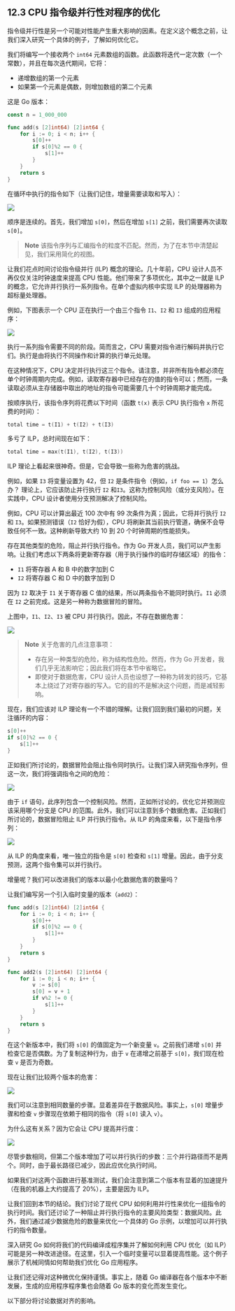 ## 12.3 CPU 指令级并行性对程序的优化

指令级并行性是另一个可能对性能产生重大影响的因素。在定义这个概念之前，让我们深入研究一个具体的例子，了解如何优化它。

我们将编写一个接收两个 `int64` 元素数组的函数。此函数将迭代一定次数（一个常数），并且在每次迭代期间，它将：

* 递增数组的第一个元素
* 如果第一个元素是偶数，则增加数组的第二个元素

这是 Go 版本：

```go
const n = 1_000_000

func add(s [2]int64) [2]int64 {
    for i := 0; i < n; i++ {
        s[0]++
        if s[0]%2 == 0 {
            s[1]++
        }
    }
    return s
}
```

在循环中执行的指令如下（让我们记住，增量需要读取和写入）：

![](https://img.exciting.net.cn/90.png)

顺序是连续的。首先，我们增加 `s[0]`，然后在增加 `s[1]` 之前，我们需要再次读取 `s[0]`。

> **Note** 该指令序列与汇编指令的粒度不匹配。然而，为了在本节中清楚起见，我们采用简化的视图。

让我们花点时间讨论指令级并行 (ILP) 概念的理论。几十年前，CPU 设计人员不再仅仅关注时钟速度来提高 CPU 性能。他们带来了多项优化，其中之一就是 ILP 的概念，它允许并行执行一系列指令。在单个虚拟内核中实现 ILP 的处理器称为超标量处理器。 

例如，下图表示一个 CPU 正在执行一个由三个指令 `I1`、`I2` 和 `I3` 组成的应用程序：

![](https://img.exciting.net.cn/91.png)

执行一系列指令需要不同的阶段。简而言之，CPU 需要对指令进行解码并执行它们。执行是由将执行不同操作和计算的执行单元处理。

在这种情况下，CPU 决定并行执行这三个指令。请注意，并非所有指令都必须在单个时钟周期内完成。例如，读取寄存器中已经存在的值的指令可以；然而，一条读取必须从主存储器中取出的地址的指令可能需要几十个时钟周期才能完成。

按顺序执行，该指令序列将花费以下时间（函数 `t(x)` 表示 CPU 执行指令 `x` 所花费的时间）：

```go
total time = t(I1) + t(I2) + t(I3)
```

多亏了 ILP，总时间现在如下：

```go
total time = max(t(I1), t(I2), t(I3))
```

ILP 理论上看起来很神奇。但是，它会导致一些称为危害的挑战。

例如，如果 `I3` 将变量设置为 42，但 `I2` 是条件指令（例如，`if foo == 1`）怎么办？ 理论上，它应该防止并行执行 `I2` 和`I3`。这称为控制风险（或分支风险）。在实践中，CPU 设计者使用分支预测解决了控制风险。

例如，CPU 可以计算出最近 100 次中有 99 次条件为真；因此，它将并行执行 `I2` 和 `I3`。如果预测错误（`I2` 恰好为假），CPU 将刷新其当前执行管道，确保不会导致任何不一致。这种刷新导致大约 10 到 20 个时钟周期的性能损失。

存在其他类型的危险，阻止并行执行指令。作为 Go 开发人员，我们可以产生影响。让我们考虑以下两条将更新寄存器（用于执行操作的临时存储区域）的指令：

* `I1` 将寄存器 A 和 B 中的数字加到 C
* `I2` 将寄存器 C 和 D 中的数字加到 D

因为 `I2` 取决于 `I1` 关于寄存器 C 值的结果，所以两条指令不能同时执行。`I1` 必须在 `I2` 之前完成。这是另一种称为数据冒险的冒险。

上图中，`I1`、`I2`、`I3` 被 CPU 并行执行。因此，不存在数据危害：

![](https://img.exciting.net.cn/92.png)

> **Note** 关于危害的几点注意事项：
> * 存在另一种类型的危险，称为结构性危险。然而，作为 Go 开发者，我们几乎无法影响它；因此我们将在本节中省略它。
> * 即使对于数据危害，CPU 设计人员也设想了一种称为转发的技巧，它基本上绕过了对寄存器的写入。它的目的不是解决这个问题，而是减轻影响。

现在，我们应该对 ILP 理论有一个不错的理解。让我们回到我们最初的问题，关注循环的内容：

```go
s[0]++
if s[0]%2 == 0 {
    s[1]++
}
```

正如我们所讨论的，数据冒险会阻止指令同时执行。让我们深入研究指令序列，但这一次，我们将强调指令之间的危险：

![](https://img.exciting.net.cn/93.png)

由于 `if` 语句，此序列包含一个控制风险。然而，正如所讨论的，优化它并预测应该采用哪个分支是 CPU 的范围。此外，我们可以注意到多个数据危害。正如我们所讨论的，数据冒险阻止 ILP 并行执行指令。从 ILP 的角度来看，以下是指令序列：

![](https://img.exciting.net.cn/94.png)

从 ILP 的角度来看，唯一独立的指令是 `s[0]` 检查和 `s[1]` 增量。因此，由于分支预测，这两个指令集可以并行执行。

增量呢？我们可以改进我们的版本以最小化数据危害的数量吗？

让我们编写另一个引入临时变量的版本（`add2`）：

```go
func add(s [2]int64) [2]int64 {
    for i := 0; i < n; i++ {
        s[0]++
        if s[0]%2 == 0 {
            s[1]++
        }
    }
    return s
}

func add2(s [2]int64) [2]int64 {
    for i := 0; i < n; i++ {
        v := s[0]
        s[0] = v + 1
        if v%2 != 0 {
            s[1]++
        }
    }
    return s
}
```

在这个新版本中，我们将 `s[0]` 的值固定为一个新变量 `v`。之前我们递增 `s[0]` 并检查它是否偶数。为了复制这种行为，由于 `v` 在递增之前基于 `s[0]`，我们现在检查 `v` 是否为奇数。 

现在让我们比较两个版本的危害：

![](https://img.exciting.net.cn/95.png)

我们可以注意到相同数量的步骤。显着差异在于数据风险。事实上，`s[0]` 增量步骤和检查 `v` 步骤现在依赖于相同的指令（将 `s[0]` 读入 `v`）。

为什么这有关系？因为它会让 CPU 提高并行度：

![](https://img.exciting.net.cn/96.png)

尽管步数相同，但第二个版本增加了可以并行执行的步数：三个并行路径而不是两个。同时，由于最长路径已减少，因此应优化执行时间。

如果我们对这两个函数进行基准测试，我们会注意到第二个版本有显着的加速提升（在我的机器上大约提高了 20%），主要是因为 ILP。

让我们回到本节的结论。我们讨论了现代 CPU 如何利用并行性来优化一组指令的执行时间。我们还讨论了一种阻止并行执行指令的主要风险类型：数据风险。此外，我们通过减少数据危险的数量来优化一个具体的 Go 示例，以增加可以并行执行的指令数量。

深入研究 Go 如何将我们的代码编译成程序集并了解如何利用 CPU 优化（如 ILP）可能是另一种改进途径。在这里，引入一个临时变量可以显着提高性能。这个例子展示了机械同情如何帮助我们优化 Go 应用程序。

让我们还记得对这种微优化保持谨慎。事实上，随着 Go 编译器在各个版本中不断发展，生成的应用程序程序集也会随着 Go 版本的变化而发生变化。

以下部分将讨论数据对齐的影响。